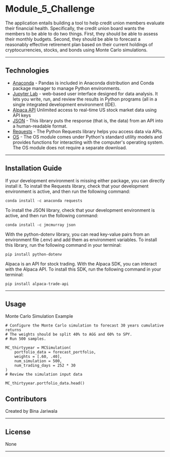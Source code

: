 # Module_5_Challenge
The application entails building a tool to help credit union members evaluate their financial health. Specifically, the credit union board wants the members to be able to do two things. First, they should be able to assess their monthly budgets. Second, they should be able to forecast a reasonably effective retirement plan based on their current holdings of cryptocurrencies, stocks, and bonds using Monte Carlo simulations.

---
## Technologies
- [Anaconda](https://www.anaconda.com/products/individual) - Pandas is included in Anaconda distribution and Conda package manager to manage Python environments.
- [Jupyter Lab](https://jupyter.org/) - web-based user interface designed for data analysis. It lets you write, run, and review the results in Python programs (all in a single integrated development environment (IDE).
- [Alpaca API](https://alpaca.markets) Unlimited access to real-time US stock market data using API keys
- [JSON](https://www.json.org/json-en.html) - This library puts the response (that is, the data) from an API into a human-readable format.
- [Requests](https://docs.python-requests.org/en/master/) - The Python Requests library helps you access data via APIs.
- [OS](https://docs.python.org/3/library/os.html) - The OS module comes under Python's standard utility models and provides functions for interacting with the computer's operating system. The OS module does not require a separate download.

---
## Installation Guide

If your development environment is missing either package, you can directly install it.
To install the Requests library, check that your development environment is active, and then run the following command:

```
conda install -c anaconda requests

```

To install the JSON library, check that your development environment is active, and then run the following command:

```
conda install -c jmcmurray json

```
With the python-dotenv library, you can read key-value pairs from an environment file (.env) and add them as environment variables.
To install this library, run the following command in your terminal:

```
pip install python-dotenv

```
Alpaca is an API for stock trading. With the Alpaca SDK, you can interact with the Alpaca API.
To install this SDK, run the following command in your terminal:

```
pip install alpaca-trade-api

```

---

## Usage

Monte Carlo Simulation Example

```
# Configure the Monte Carlo simulation to forecast 30 years cumulative returns
# The weights should be split 40% to AGG and 60% to SPY.
# Run 500 samples.

MC_thirtyyear = MCSimulation(
    portfolio_data = forecast_portfolio,
    weights = [.60, .40],
    num_simulation = 500,
    num_trading_days = 252 * 30 
)
# Review the simulation input data

MC_thirtyyear.portfolio_data.head()

```

## Contributors

Created by Bina Jariwala

---

## License

None

---
